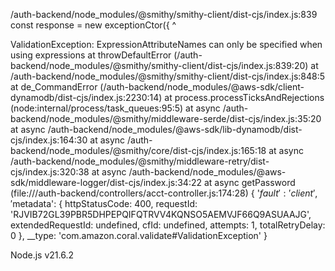 /auth-backend/node_modules/@smithy/smithy-client/dist-cjs/index.js:839
  const response = new exceptionCtor({
                   ^

ValidationException: ExpressionAttributeNames can only be specified when using expressions
    at throwDefaultError (/auth-backend/node_modules/@smithy/smithy-client/dist-cjs/index.js:839:20)
    at /auth-backend/node_modules/@smithy/smithy-client/dist-cjs/index.js:848:5
    at de_CommandError (/auth-backend/node_modules/@aws-sdk/client-dynamodb/dist-cjs/index.js:2230:14)
    at process.processTicksAndRejections (node:internal/process/task_queues:95:5)
    at async /auth-backend/node_modules/@smithy/middleware-serde/dist-cjs/index.js:35:20
    at async /auth-backend/node_modules/@aws-sdk/lib-dynamodb/dist-cjs/index.js:164:30
    at async /auth-backend/node_modules/@smithy/core/dist-cjs/index.js:165:18
    at async /auth-backend/node_modules/@smithy/middleware-retry/dist-cjs/index.js:320:38
    at async /auth-backend/node_modules/@aws-sdk/middleware-logger/dist-cjs/index.js:34:22
    at async getPassword (file:///auth-backend/controllers/acct-controller.js:174:28) {
  '$fault': 'client',
  '$metadata': {
    httpStatusCode: 400,
    requestId: 'RJVIB72GL39PBR5DHPEPQIFQTRVV4KQNSO5AEMVJF66Q9ASUAAJG',
    extendedRequestId: undefined,
    cfId: undefined,
    attempts: 1,
    totalRetryDelay: 0
  },
  __type: 'com.amazon.coral.validate#ValidationException'
}

Node.js v21.6.2
